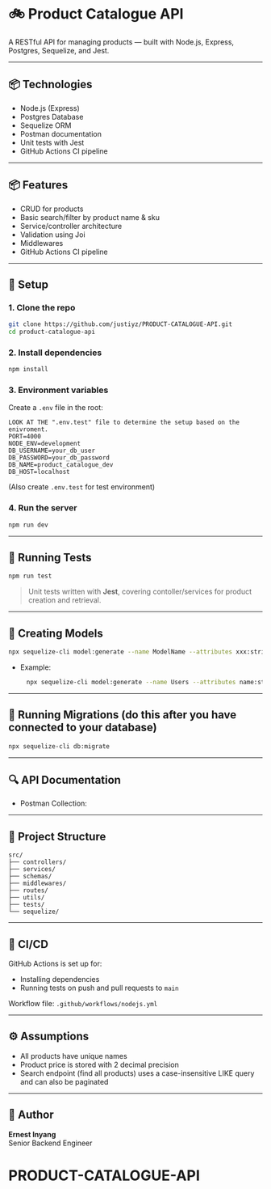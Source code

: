 # 🚲 Product Catalogue API

A RESTful API for managing products — built with Node.js, Express, Postgres, Sequelize, and Jest.

---

## 📦 Technologies

- Node.js (Express)
- Postgres Database
- Sequelize ORM
- Postman documentation
- Unit tests with Jest
- GitHub Actions CI pipeline

---

## 📦 Features

- CRUD for products
- Basic search/filter by product name & sku
- Service/controller architecture
- Validation using Joi
- Middlewares
- GitHub Actions CI pipeline

---

## 🚀 Setup

### 1. Clone the repo

```bash
git clone https://github.com/justiyz/PRODUCT-CATALOGUE-API.git
cd product-catalogue-api
```

### 2. Install dependencies

```bash
npm install
```

### 3. Environment variables

Create a `.env` file in the root:

```env
LOOK AT THE ".env.test" file to determine the setup based on the enivroment.
PORT=4000
NODE_ENV=development
DB_USERNAME=your_db_user
DB_PASSWORD=your_db_password
DB_NAME=product_catalogue_dev
DB_HOST=localhost
```

(Also create `.env.test` for test environment)

### 4. Run the server

```bash
npm run dev
```

---

## 🥪 Running Tests

```bash
npm run test
```

> Unit tests written with **Jest**, covering contoller/services for product creation and retrieval.

---

## 🥪 Creating Models

```bash
npx sequelize-cli model:generate --name ModelName --attributes xxx:string,xxo:integer
```
 - Example:
```bash
     npx sequelize-cli model:generate --name Users --attributes name:string,balance:decimal,age:integer
```

---

## 🥪 Running Migrations (do this after you have connected to your database)

```bash
npx sequelize-cli db:migrate
```

---

## 🔍 API Documentation

- Postman Collection: [](#)

---

## 📁 Project Structure

```
src/
├── controllers/
├── services/
├── schemas/
├── middlewares/
├── routes/
├── utils/
├── tests/
└── sequelize/
```

---

## 🔀 CI/CD

GitHub Actions is set up for:

- Installing dependencies
- Running tests on push and pull requests to `main`

Workflow file: `.github/workflows/nodejs.yml`

---

## ⚙️ Assumptions

- All products have unique names
- Product price is stored with 2 decimal precision
- Search endpoint (find all products) uses a case-insensitive LIKE query and can also be paginated

---


## 🙌 Author

**Ernest Inyang**  
Senior Backend Engineer

# PRODUCT-CATALOGUE-API
